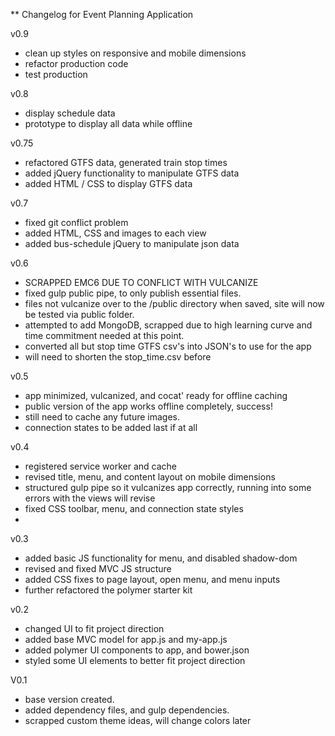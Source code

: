 ** Changelog for Event Planning Application

v0.9
- clean up styles on responsive and mobile dimensions
- refactor production code
- test production

v0.8
- display schedule data
- prototype to display all data while offline

v0.75
- refactored GTFS data, generated train stop times
- added jQuery functionality to manipulate GTFS data
- added HTML / CSS to display GTFS data

v0.7
- fixed git conflict problem
- added HTML, CSS and images to each view
- added bus-schedule jQuery to manipulate json data


v0.6
- SCRAPPED EMC6 DUE TO CONFLICT WITH VULCANIZE
- fixed gulp public pipe, to only publish essential files.
- files not vulcanize over to the /public directory when saved, site will now be tested via public folder.
- attempted to add MongoDB, scrapped due to high learning curve and time commitment needed at this point.
- converted all but stop time GTFS csv's into JSON's to use for the app
- will need to shorten the stop_time.csv before 

v0.5
- app minimized, vulcanized, and cocat' ready for offline caching
- public version of the app works offline completely, success!
- still need to cache any future images. 
- connection states to be added last if at all

v0.4
- registered service worker and cache
- revised title, menu, and content layout on mobile dimensions
- structured gulp pipe so it vulcanizes app correctly, running into some errors with the views will revise
- fixed CSS toolbar, menu, and connection state styles
- 

v0.3
- added basic JS functionality for menu, and disabled shadow-dom
- revised and fixed MVC JS structure
- added CSS fixes to page layout, open menu, and menu inputs
- further refactored the polymer starter kit

v0.2
- changed UI to fit project direction
- added base MVC model for app.js and my-app.js
- added polymer UI components to app, and bower.json
- styled some UI elements to better fit project direction

V0.1
- base version created.
- added dependency files, and gulp dependencies.
- scrapped custom theme ideas, will change colors later